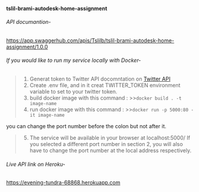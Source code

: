 #### tslil-brami-autodesk-home-assignment


###### API documantion-
https://app.swaggerhub.com/apis/Tslilb/tslil-brami-autodesk-home-assignment/1.0.0

###### If you would like to run my service locally with Docker- 

>1. Generat token to Twitter API docomntation on [Twitter API](https://developer.twitter.com/en/docs/apps/overview.)
>2. Create .env file, and in it creat TWITTER_TOKEN environment variable to set to your twitter    token.
>3. build docker image with this command : 
    >>```docker build . -t image-name ```
>4. run docker image with this command :
    >>``` docker run -p 5000:80 -it image-name ```
   
   you can change the port number before the colon but not after it.
>5. The service will be available in your browser at localhost:5000/
  If you selected a different port number in section 2, you will also have to change the port number at the local address respectively.

###### Live API link on Heroku-

https://evening-tundra-68868.herokuapp.com